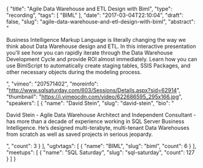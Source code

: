 {
  "title": "Agile Data Warehouse and ETL Design with Biml",
  "type": "recording",
  "tags": [
    "BIML"
  ],
  "date": "2017-03-04T22:10:04",
  "draft": false,
  "slug": "agile-data-warehouse-and-etl-design-with-biml",
  "abstract": "<p>Business Intelligence Markup Language is literally changing the way we think about Data Warehouse design and ETL. In this interactive presentation you'll see how you can rapidly iterate through the Data Warehouse Development Cycle and provide ROI almost immediately.  Learn how you can use BimlScript to automatically create staging tables, SSIS Packages, and other necessary objects during the modeling process.</p>",
  "vimeo": "207571402",
  "moreinfo": "http://www.sqlsaturday.com/603/Sessions/Details.aspx?sid=62914",
  "thumbnail": "https://i.vimeocdn.com/video/622686595_295x166.jpg",
  "speakers": [
    {
      "name": "David Stein",
      "slug": "david-stein",
      "bio": "<p>David Stein - Agile Data Warehouse Architect and Independent Consultant - has more than a decade of experience working in SQL Server Business Intelligence. He’s designed multi-terabyte, multi-tenant Data Warehouses from scratch as well as saved projects in serious jeopardy.</p>",
      "count": 3
    }
  ],
  "ugtvtags": [
    {
      "name": "BIML",
      "slug": "biml",
      "count": 6
    }
  ],
  "meetups": [
    {
      "name": "SQL Saturday",
      "slug": "sql-saturday",
      "count": 127
    }
  ]
}